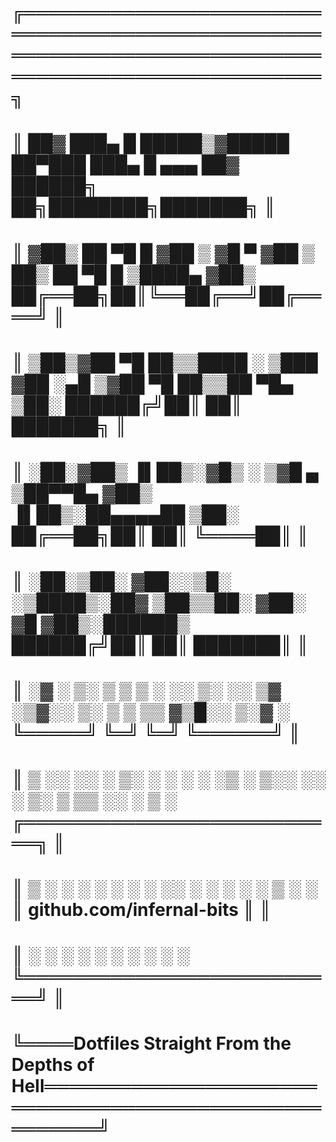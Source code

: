 # ╔═══════════════════════════════════════════════════════════════════════════════════════════════════╗
# ║  ██▓ ███▄    █   █████▒▓█████  ██▀███   ███▄    █  ▄▄▄       ██▓     ██████╗ ██╗████████╗███████╗ ║
# ║ ▓██▒ ██ ▀█   █ ▓██   ▒ ▓█   ▀ ▓██ ▒ ██▒ ██ ▀█   █ ▒████▄    ▓██▒     ██╔══██╗██║╚══██╔══╝██╔════╝ ║
# ║ ▒██▒▓██  ▀█ ██▒▒████ ░ ▒███   ▓██ ░▄█ ▒▓██  ▀█ ██▒▒██  ▀█▄  ▒██░     ██████╔╝██║   ██║   ███████╗ ║
# ║ ░██░▓██▒  ▐▌██▒░▓█▒  ░ ▒▓█  ▄ ▒██▀▀█▄  ▓██▒  ▐▌██▒░██▄▄▄▄██ ▒██░     ██╔══██╗██║   ██║   ╚════██║ ║
# ║ ░██░▒██░   ▓██░░▒█░    ░▒████▒░██▓ ▒██▒▒██░   ▓██░ ▓█   ▓██▒░██████▒ ██████╔╝██║   ██║   ███████║ ║
# ║ ░▓  ░ ▒░   ▒ ▒  ▒ ░    ░░ ▒░ ░░ ▒▓ ░▒▓░░ ▒░   ▒ ▒  ▒▒   ▓▒█░░ ▒░▓  ░ ╚═════╝ ╚═╝   ╚═╝   ╚══════╝ ║
# ║  ▒ ░░ ░░   ░ ▒░ ░       ░ ░  ░  ░▒ ░ ▒░░ ░░   ░ ▒░  ▒   ▒▒ ░░ ░ ▒  ░ ╔══════════════════════════╗ ║
# ║  ▒ ░   ░   ░ ░  ░ ░       ░     ░░   ░    ░   ░ ░   ░   ▒     ░ ░    ║ github.com/infernal-bits ║ ║
# ║  ░           ░            ░  ░   ░              ░       ░  ░    ░  ░ ╚══════════════════════════╝ ║
# ╚════Dotfiles Straight From the Depths of Hell══════════════════════════════════════════════════════╝
#
